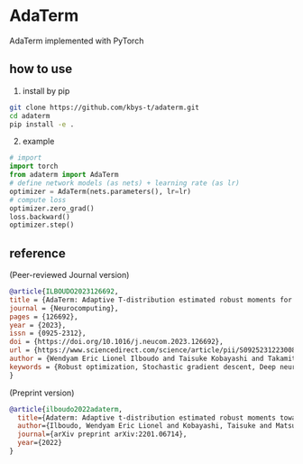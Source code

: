 # AdaTerm

AdaTerm implemented with PyTorch

## how to use

1. install by pip
```bash
git clone https://github.com/kbys-t/adaterm.git
cd adaterm
pip install -e .
```
2. example
```python
# import
import torch
from adaterm import AdaTerm
# define network models (as nets) + learning rate (as lr)
optimizer = AdaTerm(nets.parameters(), lr=lr)
# compute loss
optimizer.zero_grad()
loss.backward()
optimizer.step()
```

## reference

(Peer-reviewed Journal version)
```bibtex
@article{ILBOUDO2023126692,
title = {AdaTerm: Adaptive T-distribution estimated robust moments for Noise-Robust stochastic gradient optimization},
journal = {Neurocomputing},
pages = {126692},
year = {2023},
issn = {0925-2312},
doi = {https://doi.org/10.1016/j.neucom.2023.126692},
url = {https://www.sciencedirect.com/science/article/pii/S0925231223008159},
author = {Wendyam Eric Lionel Ilboudo and Taisuke Kobayashi and Takamitsu Matsubara},
keywords = {Robust optimization, Stochastic gradient descent, Deep neural networks, Student’s t-distribution}
}
```

(Preprint version)
```bibtex
@article{ilboudo2022adaterm,
  title={Adaterm: Adaptive t-distribution estimated robust moments towards noise-robust stochastic gradient optimizer},
  author={Ilboudo, Wendyam Eric Lionel and Kobayashi, Taisuke and Matsubara, Takamitsu},
  journal={arXiv preprint arXiv:2201.06714},
  year={2022}
}
```
